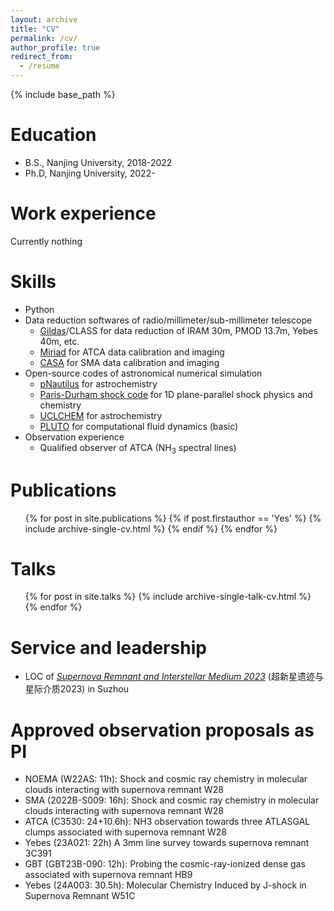 ```yaml
---
layout: archive
title: "CV"
permalink: /cv/
author_profile: true
redirect_from:
  - /resume
---
```


{% include base_path %}

Education
======
* B.S., Nanjing University, 2018-2022
* Ph.D, Nanjing University, 2022- 

Work experience
======
Currently nothing
  
Skills
======
* Python
* Data reduction softwares of radio/millimeter/sub-millimeter telescope
  * [Gildas](https://www.iram.fr/IRAMFR/GILDAS/)/CLASS for data reduction of IRAM 30m, PMOD 13.7m, Yebes 40m, etc.
  * [Miriad](https://www.atnf.csiro.au/computing/software/miriad/) for ATCA data calibration and imaging
  * [CASA](https://casa.nrao.edu/casa_obtaining.shtml) for SMA data calibration and imaging
* Open-source codes of astronomical numerical simulation
  * [pNautilus](https://forge.oasu.u-bordeaux.fr/LAB/astrochem-tools/pnautilus) for astrochemistry
  * [Paris-Durham shock code](https://ism.obspm.fr/shock.html) for 1D plane-parallel shock physics and chemistry
  * [UCLCHEM](https://uclchem.github.io/) for astrochemistry
  * [PLUTO](http://plutocode.ph.unito.it/) for computational fluid dynamics (basic)
* Observation experience
  * Qualified observer of ATCA (NH<sub>3</sub> spectral lines)

Publications
======
  <ul>{% for post in site.publications %}
    {% if post.firstauthor == 'Yes' %}
    {% include archive-single-cv.html %}
    {% endif %}
  {% endfor %}</ul>
  
Talks
======
  <ul>{% for post in site.talks %}
    {% include archive-single-talk-cv.html %}
  {% endfor %}</ul>
  
Service and leadership
======
* LOC of [*Supernova Remnant and Interstellar Medium 2023*](https://astronomy.nju.edu.cn/njdx/front/expand/registration/view.do?iid=85) (超新星遗迹与星际介质2023) in Suzhou

Approved observation proposals as PI
=====
* NOEMA (W22AS: 11h): Shock and cosmic ray chemistry in molecular clouds interacting with supernova remnant W28
* SMA (2022B-S009: 16h): Shock and cosmic ray chemistry in molecular clouds interacting with supernova remnant W28
* ATCA (C3530: 24+10.6h): NH3 observation towards three ATLASGAL clumps associated with supernova remnant W28 
* Yebes (23A021: 22h) A 3mm line survey towards supernova remnant 3C391 
* GBT (GBT23B-090: 12h): Probing the cosmic-ray-ionized dense gas associated with supernova remnant HB9
* Yebes (24A003: 30.5h): Molecular Chemistry Induced by J-shock in Supernova Remnant W51C
